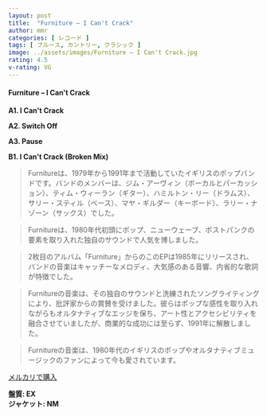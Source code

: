 ```yaml
---
layout: post
title:  "Furniture – I Can't Crack"
author: mmr
categories: [ レコード ]
tags: [ ブルース, カントリー, クラシック ]
image: ../assets/images/Furniture – I Can't Crack.jpg
rating: 4.5
v-rating: VG
---
```


#### Furniture – I Can't Crack

**A1. I Can't Crack**

**A2. Switch Off**

**A3. Pause**

**B1. I Can't Crack (Broken Mix)**

> Furnitureは、1979年から1991年まで活動していたイギリスのポップバンドです。バンドのメンバーは、ジム・アーヴィン（ボーカルとパーカッション）、ティム・ウィーラン（ギター）、ハミルトン・リー（ドラムス）、サリー・スティル（ベース）、マヤ・ギルダー（キーボード）、ラリー・ナゾーン（サックス）でした。

> Furnitureは、1980年代初頭にポップ、ニューウェーブ、ポストパンクの要素を取り入れた独自のサウンドで人気を博しました。

> 2枚目のアルバム「Furniture」からのこのEPは1985年にリリースされ、バンドの音楽はキャッチーなメロディ、大気感のある音響、内省的な歌詞が特徴でした。

> Furnitureの音楽は、その独自のサウンドと洗練されたソングライティングにより、批評家からの賞賛を受けました。彼らはポップな感性を取り入れながらもオルタナティブなエッジを保ち、アート性とアクセシビリティを融合させていましたが、商業的な成功には至らず、1991年に解散しました。

>Furnitureの音楽は、1980年代のイギリスのポップやオルタナティブミュージックのファンによって今も愛されています。


[メルカリで購入](https://jp.mercari.com/item/m82619779908)


<div class="mt-4 mb-4 d-flex align-items-center">
<strong class="mr-1">盤質: EX</strong>
</div>
<div class="mt-4 mb-4 d-flex align-items-center">
<strong class="mr-1">ジャケット: NM</strong>
</div>